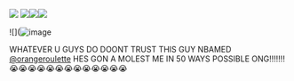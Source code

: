 ![](https://64.media.tumblr.com/6f643f55caf583bae142b1aa75d6154e/d69835615c1b1462-77/s250x400/3edbbb5aeee2be7b8c1a0537e70494d6370f7e43.gifv) ![](https://64.media.tumblr.com/b591bd1617574f33aacb5e0bc0cc1f4a/f9a3fffead4ca012-32/s250x400/ddd59d2d4bcf894ba1033c3ee52350926ade37fd.webp)![](https://64.media.tumblr.com/a38da403c040e24c3968a6b810507e11/a12f29e441283a05-6a/s250x400/e0c4b6f467e32ca6463fb5297f311e319025cab3.jpg)![](https://64.media.tumblr.com/d3bd97b120e71fcaeaac432f9d2169b5/ce41586a4d403397-72/s250x400/fb41114959301e23aafc7031c2cf4f812c25e31e.gifv)

![](![image](https://github.com/user-attachments/assets/1e3861e0-5b36-4af8-81dc-99669f996cbf)

WHATEVER U GUYS DO DOONT TRUST THIS GUY NBAMED [@orangerouIette](https://github.com/orangerouIette) HES GON A MOLEST ME IN 50 WAYS POSSIBLE ONG!!!!!!!😭😭😭😭😭😭😭😭😭😭😭😭😭









